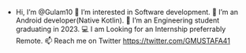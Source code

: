 -  Hi, I’m @Gulam10
👀 I’m interested in Software development.
🌱 I’m an Android developer(Native Kotlin).
💞️ I’m an Engineering student graduating in 2023.
💻 I am Looking for an Internship preferrably Remote.
📫 Reach me on Twitter https://twitter.com/GMUSTAFA41

<!---
Gulam10/Gulam10 is a ✨ special ✨ repository because its `README.md` (this file) appears on your GitHub profile.
You can click the Preview link to take a look at your changes.
--->
